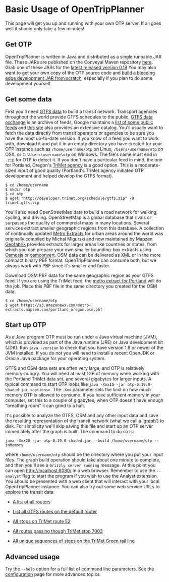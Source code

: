 # Basic Usage of OpenTripPlanner

This page will get you up and running with your own OTP server. If all goes well it should only take a few minutes!

## Get OTP

OpenTripPlanner is written in Java and distributed as a single runnable JAR file. These JARs are published on the Conveyal Maven repository [here](http://maven.conveyal.com/org/opentripplanner/otp/). Grab one of these JARs for the [latest released version 0.19](http://maven.conveyal.com.s3.amazonaws.com/org/opentripplanner/otp/0.19.0/otp-0.19.0-shaded.jar)
You may also want to get your own copy of the OTP source code and [build a bleeding edge development JAR from scratch](Getting-OTP), especially if you plan to do some development yourself.

## Get some data

First you'll need [GTFS data](https://developers.google.com/transit/gtfs/) to build a transit network.
Transport agencies throughout the world provide GTFS
schedules to the public. [GTFS data exchange](http://www.gtfs-data-exchange.com/) is an archive of feeds, Google
maintains a [list of some public feeds](https://code.google.com/p/googletransitdatafeed/wiki/PublicFeeds) and
[this site](http://transitfeeds.com/) also provides an extensive catalog. You'll usually want to fetch the data
directly from transit operators or agencies to be sure you have the most up-to-date version. If you know of a feed you
want to work with, download it and put it in an empty directory you have created for your OTP instance
such as `/home/username/otp` on Linux, `/Users/username/otp` on OSX, or `C:\Users\username\otp` on Windows. The file's
name must end in `.zip` for OTP to detect it. If you don't have a particular feed in mind, the one for Portland, Oregon's
[TriMet agency](http://developer.trimet.org/schedule/gtfs.zip) is a good option.
This is a moderate-sized input of good quality (Portland's TriMet agency initiated OTP development and helped develop the GTFS format).

    $ cd /home/username
    $ mkdir otp
    $ cd otp
    $ wget "http://developer.trimet.org/schedule/gtfs.zip" -O trimet.gtfs.zip

You'll also need OpenStreetMap data to build a road network for walking, cycling, and driving. OpenStreetMap is a
global database that rivals or surpasses the quality of commercial maps in many locations.
Several services extract smaller geographic regions from this database. A collection of continually updated
[Metro Extracts](https://mapzen.com/metro-extracts/)
for urban areas around the world was originally compiled by Michal Migurski and now maintained by Mapzen.
[Geofabrik](http://download.geofabrik.de/) provides extracts for larger areas like countries or states, from which you
can prepare your own smaller bounding-box extracts using
[Osmosis](http://wiki.openstreetmap.org/wiki/Osmosis#Extracting_bounding_boxes)
or [osmconvert](http://wiki.openstreetmap.org/wiki/Osmconvert#Applying_Geographical_Borders).
OSM data can be delivered as XML or in the more compact binary PBF format. OpenTripPlanner can consume both,
but we always work with PBF since it's smaller and faster.

Download OSM PBF data for the same geographic region as your GTFS feed. If you are using the TriMet feed,
the [metro extract for Portland](https://s3.amazonaws.com/metro-extracts.mapzen.com/portland_oregon.osm.pbf)
will do the job. Place this PBF file in the same directory you created for the OSM data.

    $ cd /home/username/otp
    $ wget https://s3.amazonaws.com/metro-extracts.mapzen.com/portland_oregon.osm.pbf


## Start up OTP

As a Java program OTP must be run under a Java virtual machine (JVM), which is provided as part of the Java runtime
(JRE) or Java development kit (JDK). Run `java -version` to check that you have version 1.8 or newer of the JVM installed.
If you do not you will need to install a recent OpenJDK or Oracle Java package for your operating system.

GTFS and OSM data sets are often very large, and OTP is relatively memory-hungry. You will need at least 1GB of memory
when working with the Portland TriMet data set, and several gigabytes for larger inputs. A typical command to start OTP
looks like `java -Xmx1G -jar otp-0.19.0-shaded.jar <options>`. The `-Xmx` parameter sets
the limit on how much memory OTP is allowed to consume. If you have sufficient memory in your computer,
set this to a couple of gigabytes; when OTP doesn't have enough "breathing room" it can grind to a halt.

It's possible to analyze the GTFS, OSM and any other input data and save the resulting representation of the transit
network (what we call a ['graph'](http://en.wikipedia.org/wiki/Graph_%28mathematics%29)) to disk.
For simplicity we'll skip saving this file and start up an OTP server immediately after the graph is built. The command to do so is:

    java -Xmx2G -jar otp-0.19.0-shaded.jar --build /home/username/otp --inMemory

where `/home/username/otp` should be the directory where you put your input files. The graph build operation should
take about one minute to complete, and then you'll see a `Grizzly server running` message. At this point you can open
[http://localhost:8080/](http://localhost:8080/) in a web browser. Remember to use the `--analyst` flag to start the program if you wish to use the Analyst extension. You should be presented with a web client that will
interact with your local OpenTripPlanner instance. You can also try out some web service URLs to explore the transit data:

- [A list of all routers](http://localhost:8080/otp/routers/default/)

- [List all GTFS routes on the default router](http://localhost:8080/otp/routers/default/index/routes)

- [All stops on TriMet route 52](http://localhost:8080/otp/routers/default/index/routes/TriMet:52/stops)

- [All routes passing though TriMet stop 7003](http://localhost:8080/otp/routers/default/index/stops/TriMet:7003/routes)

- [All unique sequences of stops on the TriMet Green rail line](http://localhost:8080/otp/routers/default/index/routes/TriMet:4/patterns)

## Advanced usage

Try the `--help` option for a full list of command line parameters. See the [configuration](Configuration) page for more advanced topics.


